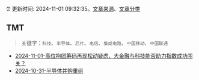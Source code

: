 :alarm_clock: 更新时间: 2024-11-01 09:32:35。[文章来源](/README.md)、[文章分类](/TAGS.md)

## TMT


> 关键字：`科技`、`半导体`、`芯片`、`电信`、`集成电路`、`中国移动`、`中国联通`



- [2024-11-01-高位抱团筹码再现松动疑虑，大金融与科技能否助力指数成功闯关？](https://www.cls.cn/detail/1845162) 
- [2024-10-31-半导体并购重组](https://xueqiu.com/2524803655/310616103) 
